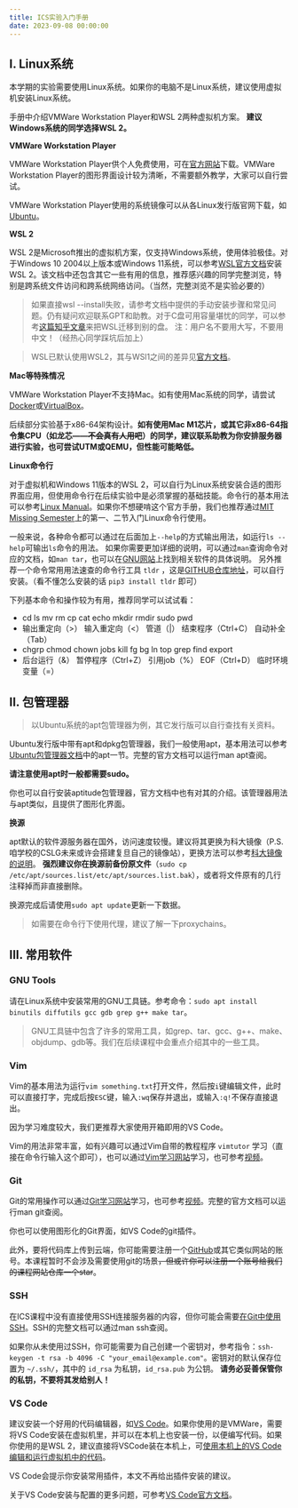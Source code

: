 ```yaml
---
title: ICS实验入门手册
date: 2023-09-08 00:00:00
---
```


## I. Linux系统

本学期的实验需要使用Linux系统。如果你的电脑不是Linux系统，建议使用虚拟机安装Linux系统。

手册中介绍VMWare Workstation Player和WSL 2两种虚拟机方案。 **建议Windows系统的同学选择WSL 2。**

**VMWare Workstation Player**

VMWare Workstation Player供个人免费使用，可在[官方网站](https://www.vmware.com/cn/products/workstation-player.html)下载。VMWare Workstation Player的图形界面设计较为清晰，不需要额外教学，大家可以自行尝试。

VMWare Workstation Player使用的系统镜像可以从各Linux发行版官网下载，如[Ubuntu](https://www.ubuntu.com)。

**WSL 2**

WSL 2是Microsoft推出的虚拟机方案，仅支持Windows系统，使用体验极佳。对于Windows 10 2004以上版本或Windows 11系统，可以参考[WSL官方文档](https://learn.microsoft.com/zh-cn/windows/wsl/install)安装WSL 2。该文档中还包含其它一些有用的信息，推荐感兴趣的同学完整浏览，特别是跨系统文件访问和跨系统网络访问。（当然，完整浏览不是实验必要的）

> 如果直接wsl --install失败，请参考文档中提供的手动安装步骤和常见问题。仍有疑问欢迎联系GPT和助教。对于C盘可用容量堪忧的同学，可以参考[这篇知乎文章](https://zhuanlan.zhihu.com/p/621873601)来把WSL迁移到别的盘。
> 注：用户名不要用大写，不要用中文！（经热心同学踩坑后加上）

> WSL已默认使用WSL2，其与WSl1之间的差异见[官方文档](https://learn.microsoft.com/zh-cn/windows/wsl/compare-versions)。

**Mac等特殊情况**

VMWare Workstation Player不支持Mac。如有使用Mac系统的同学，请尝试[Docker](https://www.docker.com/)或[VirtualBox](https://www.virtualbox.org/)。

后续部分实验基于x86-64架构设计。**如有使用Mac M1芯片，或其它非x86-64指令集CPU（如龙芯——~~不会真有人用吧~~）的同学，建议联系助教为你安排服务器进行实验，也可尝试UTM或QEMU，但性能可能略低。**

**Linux命令行**

对于虚拟机和Windows 11版本的WSL 2，可以自行为Linux系统安装合适的图形界面应用，但使用命令行在后续实验中是必须掌握的基础技能。命令行的基本用法可以参考[Linux Manual](https://man7.org/linux/man-pages/man1/intro.1.html)。如果你不想硬啃这个官方手册，我们也推荐通过[MIT Missing Semester](https://missing-semester-cn.github.io/)上的第一、二节入门Linux命令行使用。

一般来说，各种命令都可以通过在后面加上```--help```的方式输出用法，如运行```ls --help```可输出```ls```命令的用法。
如果你需要更加详细的说明，可以通过```man```查询命令对应的文档，如```man tar```，也可以在[GNU网站](https://www.gnu.org/software/software.html)上找到相关软件的具体说明。
另外推荐一个命令常用用法速查的命令行工具 `tldr` ，这是[GITHUB仓库地址](https://github.com/tldr-pages/tldr)，可以自行安装。（看不懂怎么安装的话 `pip3 install tldr` 即可）

下列基本命令和操作较为有用，推荐同学可以试试看：

* cd ls mv rm cp cat echo mkdir rmdir sudo pwd
* 输出重定向（>） 输入重定向（<） 管道（|） 结束程序（Ctrl+C） 自动补全（Tab）
* chgrp chmod chown jobs kill fg bg ln top grep find export
* 后台运行（&） 暂停程序（Ctrl+Z） 引用job（%） EOF（Ctrl+D） 临时环境变量（=）

## II. 包管理器

> 以Ubuntu系统的apt包管理器为例，其它发行版可以自行查找有关资料。

Ubuntu发行版中带有apt和dpkg包管理器，我们一般使用apt，基本用法可以参考[Ubuntu包管理器文档](https://ubuntu.com/server/docs/package-management)中的apt一节。完整的官方文档可以运行man apt查阅。

**请注意使用apt时一般都需要sudo。**

你也可以自行安装aptitude包管理器，官方文档中也有对其的介绍。该管理器用法与apt类似，且提供了图形化界面。

**换源**

apt默认的软件源服务器在国外，访问速度较慢。建议将其更换为科大镜像（P.S. 咱学校的CSLG未来或许会搭建复旦自己的镜像站），更换方法可以参考[科大镜像的说明](https://mirrors.ustc.edu.cn/help/ubuntu.html)。 **强烈建议你在换源前备份原文件**（```sudo cp /etc/apt/sources.list/etc/apt/sources.list.bak```），或者将文件原有的几行注释掉而非直接删除。

换源完成后请使用```sudo apt update```更新一下数据。

> 如需要在命令行下使用代理，建议了解一下proxychains。

## III. 常用软件

### GNU Tools

请在Linux系统中安装常用的GNU工具链。参考命令：```sudo apt install binutils diffutils gcc gdb grep g++ make tar```。

> GNU工具链中包含了许多的常用工具，如grep、tar、gcc、g++、make、objdump、gdb等。我们在后续课程中会重点介绍其中的一些工具。

### Vim

Vim的基本用法为运行```vim something.txt```打开文件，然后按```i```键编辑文件，此时可以直接打字，完成后按```ESC```键，输入```:wq```保存并退出，或输入```:q!```不保存直接退出。

因为学习难度较大，我们更推荐大家使用开箱即用的VS Code。

Vim的用法非常丰富，如有兴趣可以通过Vim自带的教程程序 `vimtutor` 学习（直接在命令行输入这个即可），也可以通过[Vim学习网站](https://vim-adventures.com/)学习，也可参考[视频](https://www.bilibili.com/video/BV13t4y1t7Wg)。

### Git

Git的常用操作可以通过[Git学习网站](https://learngitbranching.js.org/?locale=zh_CN)学习，也可参考[视频](https://www.bilibili.com/video/BV1r3411F7kn)。完整的官方文档可以运行man git查阅。

你也可以使用图形化的Git界面，如VS Code的git插件。

此外，要将代码库上传到云端，你可能需要注册一个[GitHub](www.github.com)或其它类似网站的账号。本课程暂时不会涉及需要使用git的场景~~，但或许你可以注册一个账号给我们的课程网站仓库一个star~~。

### SSH

在ICS课程中没有直接使用SSH连接服务器的内容，但你可能会需要[在Git中使用SSH](https://docs.github.com/cn/authentication/connecting-to-github-with-ssh/)。SSH的完整文档可以通过man ssh查阅。

如果你从未使用过SSH，你可能需要为自己创建一个密钥对，参考指令：```ssh-keygen -t rsa -b 4096 -C "your_email@example.com"```。密钥对的默认保存位置为 `~/.ssh/`，其中的 `id_rsa` 为私钥，`id_rsa.pub` 为公钥。 **请务必妥善保管你的私钥，不要将其发给别人！**

### VS Code

建议安装一个好用的代码编辑器，如[VS Code](https://code.visualstudio.com/)。如果你使用的是VMWare，需要将VS Code安装在虚拟机里，并可以在本机上也安装一份，以便编写代码。如果你使用的是WSL 2，建议直接将VSCode装在本机上，可[使用本机上的VS Code编辑和运行虚拟机中的代码](https://code.visualstudio.com/docs/remote/wsl)。

VS Code会提示你安装常用插件，本文不再给出插件安装的建议。

关于VS Code安装与配置的更多问题，可参考[VS Code官方文档](https://code.visualstudio.com/docs)。


